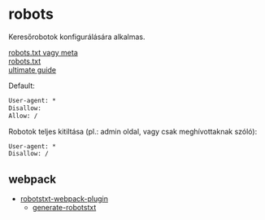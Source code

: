 # robots

Keresőrobotok konfigurálására alkalmas.

[robots.txt vagy meta](https://www.stateofdigital.com/decide-robots-txt-meta-robots/)\
[robots.txt](http://www.robotstxt.org/orig.html)\
[ultimate guide](https://yoast.com/ultimate-guide-robots-txt/)

Default:

```txt
User-agent: *
Disallow:
Allow: /
```

Robotok teljes kitiltása (pl.: admin oldal, vagy csak meghívottaknak szóló):

```txt
User-agent: *
Disallow: /
```

## webpack

- [robotstxt-webpack-plugin](https://github.com/itgalaxy/robotstxt-webpack-plugin)
  - [generate-robotstxt](https://github.com/itgalaxy/generate-robotstxt)
